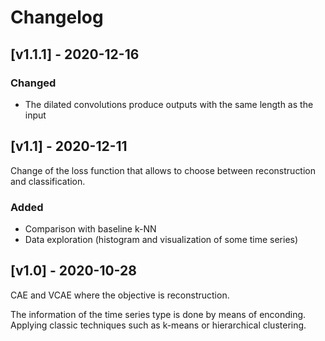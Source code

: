 # Changelog

## [v1.1.1] - 2020-12-16

### Changed

- The dilated convolutions produce outputs with the same length as the input

## [v1.1] - 2020-12-11

Change of the loss function that allows to choose between reconstruction and classification.

### Added

- Comparison with baseline k-NN
- Data exploration (histogram and visualization of some time series)

## [v1.0] - 2020-10-28

CAE and VCAE where the objective is reconstruction.

The information of the time series type is done by means of enconding. 
Applying classic techniques such as k-means or hierarchical clustering.
